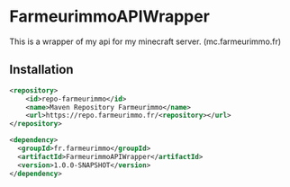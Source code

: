 # FarmeurimmoAPIWrapper

This is a wrapper of my api for my minecraft server. (mc.farmeurimmo.fr)

## Installation

```xml
<repository>
    <id>repo-farmeurimmo</id>
    <name>Maven Repository Farmeurimmo</name>
    <url>https://repo.farmeurimmo.fr/<repository></url>
</repository>
```

```xml
<dependency>
  <groupId>fr.farmeurimmo</groupId>
  <artifactId>FarmeurimmoAPIWrapper</artifactId>
  <version>1.0.0-SNAPSHOT</version>
</dependency>
```
